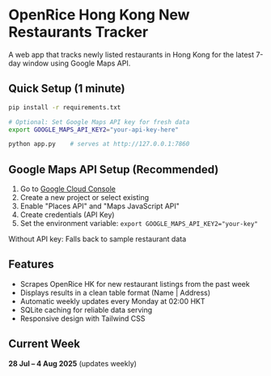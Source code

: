 # OpenRice Hong Kong New Restaurants Tracker

A web app that tracks newly listed restaurants in Hong Kong for the latest 7-day window using Google Maps API.

## Quick Setup (1 minute)

```bash
pip install -r requirements.txt

# Optional: Set Google Maps API key for fresh data
export GOOGLE_MAPS_API_KEY2="your-api-key-here"

python app.py    # serves at http://127.0.0.1:7860
```

## Google Maps API Setup (Recommended)

1. Go to [Google Cloud Console](https://console.cloud.google.com)
2. Create a new project or select existing
3. Enable "Places API" and "Maps JavaScript API"
4. Create credentials (API Key)
5. Set the environment variable: `export GOOGLE_MAPS_API_KEY2="your-key"`

Without API key: Falls back to sample restaurant data

## Features

- Scrapes OpenRice HK for new restaurant listings from the past week
- Displays results in a clean table format (Name | Address)
- Automatic weekly updates every Monday at 02:00 HKT
- SQLite caching for reliable data serving
- Responsive design with Tailwind CSS

## Current Week

**28 Jul – 4 Aug 2025** (updates weekly)